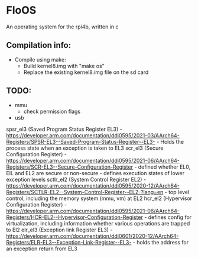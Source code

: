 # FloOS

An operating system for the rpi4b, written in c


## Compilation info:
- Compile using make:
    - Build kernel8.img with "make os"
    - Replace the existing kernel8.img file on the sd card

## TODO:
- mmu
    - check permission flags
- usb


spsr_el3 (Saved Program Status Register EL3)
    - https://developer.arm.com/documentation/ddi0595/2021-03/AArch64-Registers/SPSR-EL3--Saved-Program-Status-Register--EL3-
    - Holds the process state when an exception is taken to EL3
scr_el3 (Secure Configuration Register)
    - https://developer.arm.com/documentation/ddi0595/2021-06/AArch64-Registers/SCR-EL3--Secure-Configuration-Register
    - defined whether EL0, ElL and EL2 are secure or non-secure
    - defines execution states of lower exception levels
sctlr_el2 (System Control Register EL2)
    - https://developer.arm.com/documentation/ddi0595/2020-12/AArch64-Registers/SCTLR-EL2--System-Control-Register--EL2-?lang=en
    - top level control, including the memory system (mmu, vm) at EL2
hcr_el2 (Hypervisor Configuration Register)
    - https://developer.arm.com/documentation/ddi0595/2021-06/AArch64-Registers/HCR-EL2--Hypervisor-Configuration-Register
    - defines config for virtualization, including information whether various operations are trapped to El2
elr_el3 (Exception link Register EL3)
    - https://developer.arm.com/documentation/ddi0601/2020-12/AArch64-Registers/ELR-EL3--Exception-Link-Register--EL3-
    - holds the address for an exception return from EL3